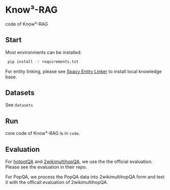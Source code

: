 # Know³-RAG
code of Know³-RAG
## Start
Most environments can be installed:

```bash
 pip install -r requirements.txt
```
For entity linking, please see [Spacy Entity Linker](https://github.com/egerber/spaCy-entity-linker) to install local knowledge base.
## Datasets
See `datasets`
## Run
core code of Know³-RAG is in `code`. 
## Evaluation
For [hotpotQA](https://github.com/hotpotqa/hotpot) and [2wikimultihopQA](https://github.com/Alab-NII/2wikimultihop), we use the the official evaluation. Please see the evaluation in their repo.

For PopQA, we process the PopQA data into 2wikimultihopQA form and test it with the officail evaluation of 2wikimultihopQA.